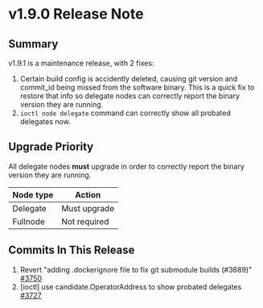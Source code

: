 # v1.9.0 Release Note

## Summary
v1.9.1 is a maintenance release, with 2 fixes:

1. Certain build config is accidently deleted, causing git version and commit_id
being missed from the software binary. This is a quick fix to restore that info
so delegate nodes can correctly report the binary version they are running.
2. `ioctl node delegate` command can correctly show all probated delegates now.

## Upgrade Priority
All delegate nodes **must** upgrade in order to correctly report the binary version
they are running.

| Node type  | Action       |
| ---------- | ------------ |
| Delegate   | Must upgrade |
| Fullnode   | Not required |

## Commits In This Release
1. Revert "adding .dockerignore file to fix git submodule builds (#3689)" [#3750](https://github.com/iotexproject/iotex-core/pull/3750)
2. [ioctl] use candidate.OperatorAddress to show probated delegates [#3727](https://github.com/iotexproject/iotex-core/pull/3727)
